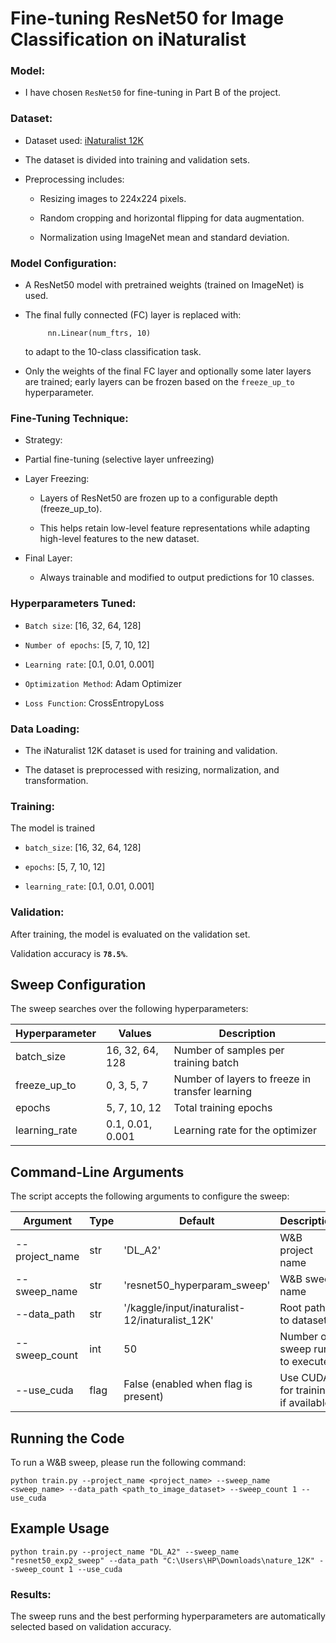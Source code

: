 # Fine-tuning ResNet50 for Image Classification on iNaturalist

### Model:
  
-  I have chosen ```ResNet50``` for fine-tuning in Part B of the project.

### Dataset: 

 - Dataset used: [iNaturalist 12K](/kaggle/input/inaturalist-12)
   
 - The dataset is divided into training and validation sets.
   
 - Preprocessing includes:
   
   - Resizing images to 224x224 pixels.

   - Random cropping and horizontal flipping for data augmentation.

   - Normalization using ImageNet mean and standard deviation.
   

### Model Configuration:

  - A ResNet50 model with pretrained weights (trained on ImageNet) is used.

  - The final fully connected (FC) layer is replaced with:

             nn.Linear(num_ftrs, 10)
   
      to adapt to the 10-class classification task.

  - Only the weights of the final FC layer and optionally some later layers are trained; early layers can be frozen based on the ```freeze_up_to``` hyperparameter.

### Fine-Tuning Technique:

  - Strategy:
   - Partial fine-tuning (selective layer unfreezing)

  - Layer Freezing:

    - Layers of ResNet50 are frozen up to a configurable depth (freeze_up_to).

    - This helps retain low-level feature representations while adapting high-level features to the new dataset.

  - Final Layer:
    
    - Always trainable and modified to output predictions for 10 classes.

### Hyperparameters Tuned:

  - ```Batch size```: [16, 32, 64, 128]

  - ```Number of epochs```: [5, 7, 10, 12]

  - ```Learning rate```: [0.1, 0.01, 0.001]

  - ```Optimization Method```: Adam Optimizer

  - ```Loss Function```: CrossEntropyLoss


### Data Loading:
  - The iNaturalist 12K dataset is used for training and validation.

  - The dataset is preprocessed with resizing, normalization, and transformation.
 
### Training:

The model is trained 
  - ```batch_size```: [16, 32, 64, 128]

  - ```epochs```: [5, 7, 10, 12]

  - ```learning_rate```: [0.1, 0.01, 0.001]


### Validation:

After training, the model is evaluated on the validation set.

Validation accuracy is **`78.5%`**.

## Sweep Configuration

The sweep searches over the following hyperparameters:

| Hyperparameter  | Values                 | Description                                     |
|-----------------|------------------------|-------------------------------------------------|
| batch_size    | 16, 32, 64, 128        | Number of samples per training batch           |
| freeze_up_to  | 0, 3, 5, 7             | Number of layers to freeze in transfer learning|
| epochs        | 5, 7, 10, 12           | Total training epochs                          |
| learning_rate | 0.1, 0.01, 0.001       | Learning rate for the optimizer                |



## Command-Line Arguments

The script accepts the following arguments to configure the sweep:

| Argument           | Type    | Default                                         | Description                              |
|--------------------|---------|-------------------------------------------------|------------------------------------------|
| --project_name   | str   | 'DL_A2'                                       | W&B project name                         |
| --sweep_name     | str   | 'resnet50_hyperparam_sweep'                  | W&B sweep name                           |
| --data_path      | str   | '/kaggle/input/inaturalist-12/inaturalist_12K'| Root path to dataset                     |
| --sweep_count    | int   | 50                                            | Number of sweep runs to execute          |
| --use_cuda       | flag  | False (enabled when flag is present)         | Use CUDA for training if available       |


## Running the Code
To run a W&B sweep, please run the following command:
```
python train.py --project_name <project_name> --sweep_name <sweep_name> --data_path <path_to_image_dataset> --sweep_count 1 --use_cuda
```

## Example Usage
```
python train.py --project_name "DL_A2" --sweep_name "resnet50_exp2_sweep" --data_path "C:\Users\HP\Downloads\nature_12K" --sweep_count 1 --use_cuda
```


### Results:

The sweep runs  and the best performing hyperparameters are automatically selected based on validation accuracy.
